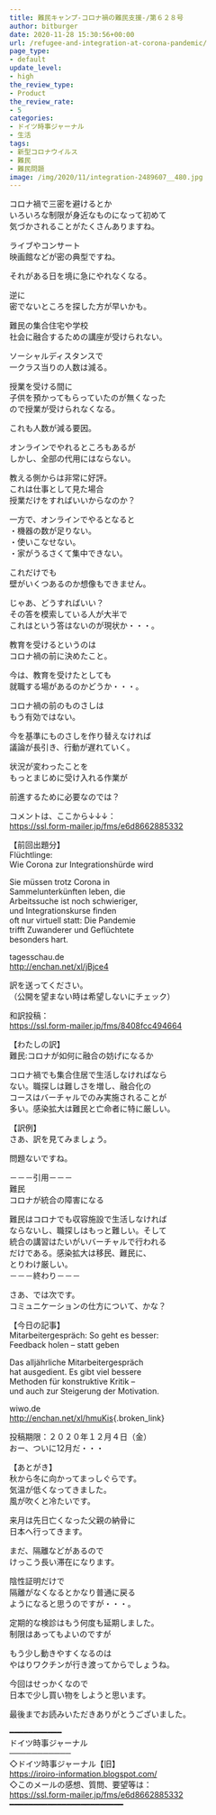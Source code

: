 ```yaml
---
title: 難民キャンプ-コロナ禍の難民支援-/第６２８号
author: bitburger
date: 2020-11-28 15:30:56+00:00
url: /refugee-and-integration-at-corona-pandemic/
page_type:
- default
update_level:
- high
the_review_type:
- Product
the_review_rate:
- 5
categories:
- ドイツ時事ジャーナル
- 生活
tags:
- 新型コロナウイルス
- 難民
- 難民問題
image: /img/2020/11/integration-2489607__480.jpg
---
```

コロナ禍で三密を避けるとか  
いろいろな制限が身近なものになって初めて  
気づかされることがたくさんありますね。

ライブやコンサート  
映画館などが密の典型ですね。

それがある日を境に急にやれなくなる。

逆に  
密でないところを探した方が早いかも。

難民の集合住宅や学校  
社会に融合するための講座が受けられない。

ソーシャルディスタンスで  
一クラス当りの人数は減る。

授業を受ける間に  
子供を預かってもらっていたのが無くなった  
ので授業が受けられなくなる。

これも人数が減る要因。

オンラインでやれるところもあるが  
しかし、全部の代用にはならない。

教える側からは非常に好評。  
これは仕事として見た場合  
授業だけをすればいいからなのか？

一方で、オンラインでやるとなると  
・機器の数が足りない。  
・使いこなせない。  
・家がうるさくて集中できない。

これだけでも  
壁がいくつあるのか想像もできません。

じゃあ、どうすればいい？  
その答を模索している人が大半で  
これはという答はないのが現状か・・・。

教育を受けるというのは  
コロナ禍の前に決めたこと。

今は、教育を受けたとしても  
就職する場があるのかどうか・・・。

コロナ禍の前のものさしは  
もう有効ではない。

今を基準にものさしを作り替えなければ  
議論が長引き、行動が遅れていく。

状況が変わったことを  
もっとまじめに受け入れる作業が

前進するために必要なのでは？

  
コメントは、ここから↓↓↓：  
<https://ssl.form-mailer.jp/fms/e6d8662885332>

【前回出題分】  
Flüchtlinge:  
Wie Corona zur Integrationshürde wird

Sie müssen trotz Corona in  
Sammelunterkünften leben, die  
Arbeitssuche ist noch schwieriger,  
und Integrationskurse finden  
oft nur virtuell statt: Die Pandemie  
trifft Zuwanderer und Geflüchtete  
besonders hart.

tagesschau.de  
<http://enchan.net/xl/jBjce4>

  
訳を送ってください。  
（公開を望まない時は希望しないにチェック）

和訳投稿：  
 <https://ssl.form-mailer.jp/fms/8408fcc494664>

  
【わたしの訳】  
難民:コロナが如何に融合の妨げになるか

コロナ禍でも集合住居で生活しなければなら  
ない。職探しは難しさを増し、融合化の  
コースはバーチャルでのみ実施されることが  
多い。感染拡大は難民と亡命者に特に厳しい。

  
【訳例】  
さあ、訳を見てみましょう。

問題ないですね。

－－－引用－－－  
難民  
コロナが統合の障害になる

難民はコロナでも収容施設で生活しなければ  
ならないし、職探しはもっと難しい。そして  
統合の講習はたいがいバーチャルで行われる  
だけである。感染拡大は移民、難民に、  
とりわけ厳しい。  
－－－終わり－－－

  
さあ、では次です。  
コミュニケーションの仕方について、かな？

【今日の記事】  
Mitarbeitergespräch: So geht es besser:  
Feedback holen – statt geben

Das alljährliche Mitarbeitergespräch  
hat ausgedient. Es gibt viel bessere  
Methoden für konstruktive Kritik –  
und auch zur Steigerung der Motivation.

wiwo.de  
<http://enchan.net/xl/hmuKis>{.broken_link}

投稿期限：２０２０年１２月４日（金）  
おー、ついに12月だ・・・

【あとがき】  
秋から冬に向かってまっしぐらです。  
気温が低くなってきました。  
風が吹くと冷たいです。

来月は先日亡くなった父親の納骨に  
日本へ行ってきます。

まだ、隔離などがあるので  
けっこう長い滞在になります。

陰性証明だけで  
隔離がなくなるとかなり普通に戻る  
ようになると思うのですが・・・。

定期的な検診はもう何度も延期しました。  
制限はあってもよいのですが

もう少し動きやすくなるのは  
やはりワクチンが行き渡ってからでしょうね。

今回はせっかくなので  
日本で少し買い物をしようと思います。

  
最後までお読みいただきありがとうございました。

━━━━━━━━━━━  
ドイツ時事ジャーナル  
───────────  
◇ドイツ時事ジャーナル【旧】  
<https://iroiro-information.blogspot.com/>  
◇このメールの感想、質問、要望等は：  
<https://ssl.form-mailer.jp/fms/e6d8662885332>  
━━━━━━━━━━━━━━━━━━━━━━━━